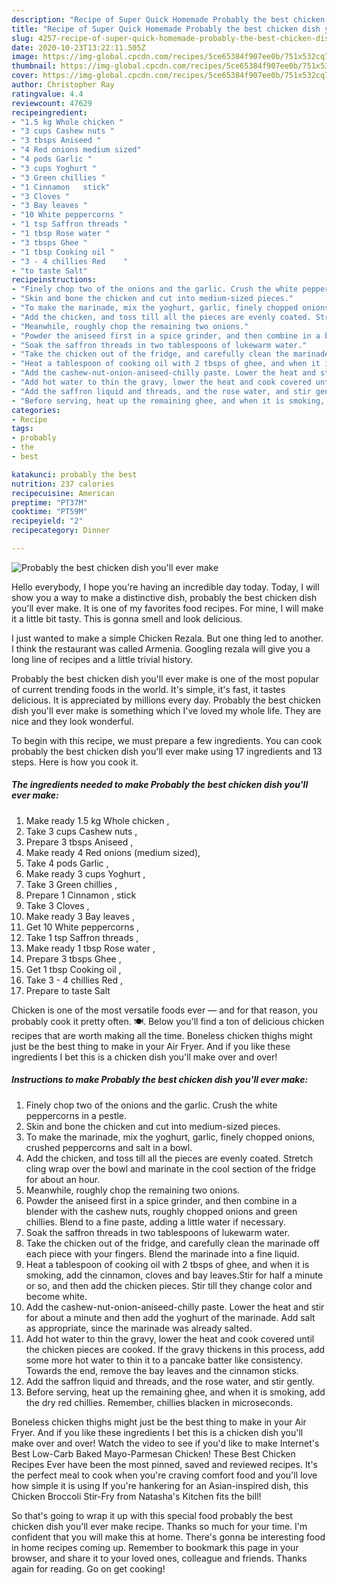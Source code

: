 ```yaml
---
description: "Recipe of Super Quick Homemade Probably the best chicken dish you&amp;#39;ll ever make"
title: "Recipe of Super Quick Homemade Probably the best chicken dish you&amp;#39;ll ever make"
slug: 4257-recipe-of-super-quick-homemade-probably-the-best-chicken-dish-you-and-39-ll-ever-make
date: 2020-10-23T13:22:11.505Z
image: https://img-global.cpcdn.com/recipes/5ce65384f907ee0b/751x532cq70/probably-the-best-chicken-dish-youll-ever-make-recipe-main-photo.jpg
thumbnail: https://img-global.cpcdn.com/recipes/5ce65384f907ee0b/751x532cq70/probably-the-best-chicken-dish-youll-ever-make-recipe-main-photo.jpg
cover: https://img-global.cpcdn.com/recipes/5ce65384f907ee0b/751x532cq70/probably-the-best-chicken-dish-youll-ever-make-recipe-main-photo.jpg
author: Christopher Ray
ratingvalue: 4.4
reviewcount: 47629
recipeingredient:
- "1.5 kg Whole chicken "
- "3 cups Cashew nuts "
- "3 tbsps Aniseed "
- "4 Red onions medium sized"
- "4 pods Garlic "
- "3 cups Yoghurt "
- "3 Green chillies "
- "1 Cinnamon   stick"
- "3 Cloves "
- "3 Bay leaves "
- "10 White peppercorns "
- "1 tsp Saffron threads "
- "1 tbsp Rose water "
- "3 tbsps Ghee "
- "1 tbsp Cooking oil "
- "3 - 4 chillies Red    "
- "to taste Salt"
recipeinstructions:
- "Finely chop two of the onions and the garlic. Crush the white peppercorns in a pestle."
- "Skin and bone the chicken and cut into medium-sized pieces."
- "To make the marinade, mix the yoghurt, garlic, finely chopped onions, crushed peppercorns and salt in a bowl."
- "Add the chicken, and toss till all the pieces are evenly coated. Stretch cling wrap over the bowl and marinate in the cool section of the fridge for about an hour."
- "Meanwhile, roughly chop the remaining two onions."
- "Powder the aniseed first in a spice grinder, and then combine in a blender with the cashew nuts, roughly chopped onions and green chillies. Blend to a fine paste, adding a little water if necessary."
- "Soak the saffron threads in two tablespoons of lukewarm water."
- "Take the chicken out of the fridge, and carefully clean the marinade off each piece with your fingers. Blend the marinade into a fine liquid."
- "Heat a tablespoon of cooking oil with 2 tbsps of ghee, and when it is smoking, add the cinnamon, cloves and bay leaves.Stir for half a minute or so, and then add the chicken pieces. Stir till they change color and become white."
- "Add the cashew-nut-onion-aniseed-chilly paste. Lower the heat and stir for about a minute and then add the yoghurt of the marinade. Add salt as appropriate, since the marinade was already salted."
- "Add hot water to thin the gravy, lower the heat and cook covered until the chicken pieces are cooked. If the gravy thickens in this process, add some more hot water to thin it to a pancake batter like consistency. Towards the end, remove the bay leaves and the cinnamon sticks."
- "Add the saffron liquid and threads, and the rose water, and stir gently."
- "Before serving, heat up the remaining ghee, and when it is smoking, add the dry red chillies. Remember, chillies blacken in microseconds."
categories:
- Recipe
tags:
- probably
- the
- best

katakunci: probably the best 
nutrition: 237 calories
recipecuisine: American
preptime: "PT37M"
cooktime: "PT59M"
recipeyield: "2"
recipecategory: Dinner

---
```



![Probably the best chicken dish you&#39;ll ever make](https://img-global.cpcdn.com/recipes/5ce65384f907ee0b/751x532cq70/probably-the-best-chicken-dish-youll-ever-make-recipe-main-photo.jpg)

Hello everybody, I hope you're having an incredible day today. Today, I will show you a way to make a distinctive dish, probably the best chicken dish you&#39;ll ever make. It is one of my favorites food recipes. For mine, I will make it a little bit tasty. This is gonna smell and look delicious.

I just wanted to make a simple Chicken Rezala. But one thing led to another. I think the restaurant was called Armenia. Googling rezala will give you a long line of recipes and a little trivial history.

Probably the best chicken dish you&#39;ll ever make is one of the most popular of current trending foods in the world. It's simple, it's fast, it tastes delicious. It is appreciated by millions every day. Probably the best chicken dish you&#39;ll ever make is something which I've loved my whole life. They are nice and they look wonderful.


To begin with this recipe, we must prepare a few ingredients. You can cook probably the best chicken dish you&#39;ll ever make using 17 ingredients and 13 steps. Here is how you cook it.

<!--inarticleads1-->

##### The ingredients needed to make Probably the best chicken dish you&#39;ll ever make:

1. Make ready 1.5 kg Whole chicken ,
1. Take 3 cups Cashew nuts ,
1. Prepare 3 tbsps Aniseed ,
1. Make ready 4 Red onions (medium sized),
1. Take 4 pods Garlic ,
1. Make ready 3 cups Yoghurt ,
1. Take 3 Green chillies ,
1. Prepare 1 Cinnamon ,  stick
1. Take 3 Cloves ,
1. Make ready 3 Bay leaves ,
1. Get 10 White peppercorns ,
1. Take 1 tsp Saffron threads ,
1. Make ready 1 tbsp Rose water ,
1. Prepare 3 tbsps Ghee ,
1. Get 1 tbsp Cooking oil ,
1. Take 3 - 4 chillies Red    ,
1. Prepare to taste Salt


Chicken is one of the most versatile foods ever — and for that reason, you probably cook it pretty often. 🍽. Below you&#39;ll find a ton of delicious chicken recipes that are worth making all the time. Boneless chicken thighs might just be the best thing to make in your Air Fryer. And if you like these ingredients I bet this is a chicken dish you&#39;ll make over and over! 

<!--inarticleads2-->

##### Instructions to make Probably the best chicken dish you&#39;ll ever make:

1. Finely chop two of the onions and the garlic. Crush the white peppercorns in a pestle.
1. Skin and bone the chicken and cut into medium-sized pieces.
1. To make the marinade, mix the yoghurt, garlic, finely chopped onions, crushed peppercorns and salt in a bowl.
1. Add the chicken, and toss till all the pieces are evenly coated. Stretch cling wrap over the bowl and marinate in the cool section of the fridge for about an hour.
1. Meanwhile, roughly chop the remaining two onions.
1. Powder the aniseed first in a spice grinder, and then combine in a blender with the cashew nuts, roughly chopped onions and green chillies. Blend to a fine paste, adding a little water if necessary.
1. Soak the saffron threads in two tablespoons of lukewarm water.
1. Take the chicken out of the fridge, and carefully clean the marinade off each piece with your fingers. Blend the marinade into a fine liquid.
1. Heat a tablespoon of cooking oil with 2 tbsps of ghee, and when it is smoking, add the cinnamon, cloves and bay leaves.Stir for half a minute or so, and then add the chicken pieces. Stir till they change color and become white.
1. Add the cashew-nut-onion-aniseed-chilly paste. Lower the heat and stir for about a minute and then add the yoghurt of the marinade. Add salt as appropriate, since the marinade was already salted.
1. Add hot water to thin the gravy, lower the heat and cook covered until the chicken pieces are cooked. If the gravy thickens in this process, add some more hot water to thin it to a pancake batter like consistency. Towards the end, remove the bay leaves and the cinnamon sticks.
1. Add the saffron liquid and threads, and the rose water, and stir gently.
1. Before serving, heat up the remaining ghee, and when it is smoking, add the dry red chillies. Remember, chillies blacken in microseconds.


Boneless chicken thighs might just be the best thing to make in your Air Fryer. And if you like these ingredients I bet this is a chicken dish you&#39;ll make over and over! Watch the video to see if you&#39;d like to make Internet&#39;s Best Low-Carb Baked Mayo-Parmesan Chicken! These Best Chicken Recipes Ever have been the most pinned, saved and reviewed recipes. It&#39;s the perfect meal to cook when you&#39;re craving comfort food and you&#39;ll love how simple it is using If you&#39;re hankering for an Asian-inspired dish, this Chicken Broccoli Stir-Fry from Natasha&#39;s Kitchen fits the bill! 

So that's going to wrap it up with this special food probably the best chicken dish you&#39;ll ever make recipe. Thanks so much for your time. I'm confident that you will make this at home. There's gonna be interesting food in home recipes coming up. Remember to bookmark this page in your browser, and share it to your loved ones, colleague and friends. Thanks again for reading. Go on get cooking!
